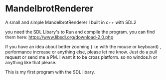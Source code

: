 # MandelbrotRenderer
A small and simple MandelbrotRenderer I built in c++ with SDL2

you need the SDL Libary's to Run and compile the program. you can find them here: https://www.libsdl.org/download-2.0.php

If you have an idea about better zooming ( i.e with the mouse or keyboard) , performance increase or anything else, please let me know.
Just do a pull request or send me a PM. I want it to be cross platform. so no windos.h or anything like that please.

This is my first program with the SDL libary.
